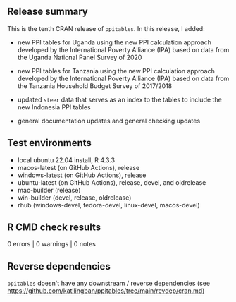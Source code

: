 ## Release summary

This is the tenth CRAN release of `ppitables`. In this release, I added:

* new PPI tables for Uganda using the new PPI calculation approach developed
by the International Poverty Alliance (IPA) based on data from the Uganda
National Panel Survey of 2020

* new PPI tables for Tanzania using the new PPI calculation approach developed
by the International Poverty Alliance (IPA) based on data from the Tanzania
Household Budget Survey of 2017/2018

* updated `steer` data that serves as an index to the tables to include the new
Indonesia PPI tables

* general documentation updates and general checking updates

## Test environments
* local ubuntu 22.04 install, R 4.3.3
* macos-latest (on GitHub Actions), release
* windows-latest (on GitHub Actions), release
* ubuntu-latest (on GitHub Actions), release, devel, and oldrelease
* mac-builder (release)
* win-builder (devel, release, oldrelease)
* rhub (windows-devel, fedora-devel, linux-devel, macos-devel)

## R CMD check results

0 errors | 0 warnings | 0 notes

## Reverse dependencies
`ppitables` doesn't have any downstream / reverse dependencies 
(see https://github.com/katilingban/ppitables/tree/main/revdep/cran.md)
 
